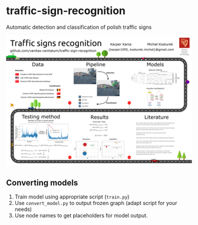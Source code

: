 # traffic-sign-recognition
Automatic detection and classification of polish traffic signs

![Infographic](./infographic.png "Infographic")

## Converting models
1. Train model using appropriate script (`train.py`)
2. Use `convert_model.py` to output frozen graph (adapt script for your needs)
3. Use node names to get placeholders for model output.

